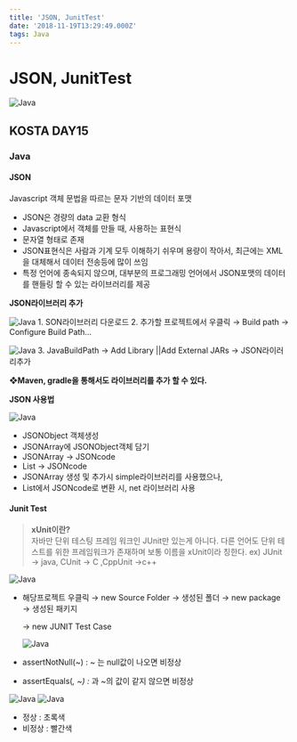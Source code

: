 ```yaml
---
title: 'JSON, JunitTest'
date: '2018-11-19T13:29:49.000Z'
tags: Java
---
```


# JSON, JunitTest

![Java](../../.gitbook/assets/javaimage.png)

## KOSTA DAY15

### Java

#### JSON

Javascript 객체 문법을 따르는 문자 기반의 데이터 포맷

* JSON은 경량의 data 교환 형식
* Javascript에서 객체를 만들 때, 사용하는 표현식
* 문자열 형태로 존재
* JSON표현식은 사람과 기계 모두 이해하기 쉬우며 용량이 작아서, 최근에는 XML을 대체해서 데이터 전송등에 많이 쓰임
* 특정 언어에 종속되지 않으며, 대부분의 프로그래밍 언어에서 JSON포맷의 데이터를 핸들링 할 수 있는 라이브러리를 제공

**JSON라이브러리 추가**

![Java](../../.gitbook/assets/java15-01.png) 1. SON라이브러리 다운로드 2. 추가할 프로젝트에서 우클릭 → Build path → Configure Build Path…

![Java](../../.gitbook/assets/java15-02.png) 3. JavaBuildPath → Add Library \|\|Add External JARs → JSON라이러리추가

**❖Maven, gradle을 통해서도 라이브러리를 추가 할 수 있다.**

**JSON 사용법**

![Java](../../.gitbook/assets/java15-03.png)

* JSONObject 객체생성
* JSONArray에 JSONObject객체 담기
* JSONArray → JSONcode
* List → JSONcode
* JSONArray 생성 및 추가시 simple라이브러리를 사용했으나,
* List에서 JSONcode로 변환 시, net 라이브러리 사용

#### Junit Test

> **xUnit이란?**  
> 자바만 단위 테스팅 프레임 워크인 JUnit만 있는게 아니다. 다른 언어도 단위 테스트를 위한 프레임워크가 존재하며 보통 이름을 xUnit이라 칭한다. ex\) JUnit → java, CUnit → C ,CppUnit →c++

![Java](../../.gitbook/assets/java15-05.png)

* 해당프로젝트 우클릭 → new Source Folder → 생성된 폴더 → new package → 생성된 패키지   

  → new JUNIT Test Case

  ![Java](../../.gitbook/assets/java15-04.png)

* assertNotNull\(~\) : ~ 는 null값이 나오면 비정상
* assertEquals\(_, ~\) :_ 과 ~의 값이 같지 않으면 비정상

![Java](../../.gitbook/assets/java15-06.png) ![Java](../../.gitbook/assets/java15-07.png)

* 정상 : 초록색   
* 비정상 : 빨간색

